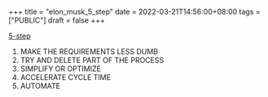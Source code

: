 +++
title = "elon_musk_5_step"
date = 2022-03-21T14:56:00+08:00
tags = ["PUBLIC"]
draft = false
+++

[5-step](</ox-hugo/evannex.com-Elon Musk reveals his 5-step engineering protocol.pdf>)

1.  MAKE THE REQUIREMENTS LESS DUMB
2.  TRY AND DELETE PART OF THE PROCESS
3.  SIMPLIFY OR OPTIMIZE
4.  ACCELERATE CYCLE TIME
5.  AUTOMATE